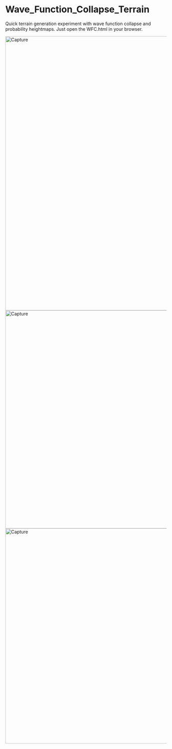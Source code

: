 # Wave_Function_Collapse_Terrain
Quick terrain generation experiment with wave function collapse and probability heightmaps. Just open the WFC.html in your browser.

<img width="856" alt="Capture" src="https://github.com/joshbrew/Wave_Function_Collapse_Terrain/assets/18196383/16bacf8b-8359-4f87-b846-3dc1f43420df">
<img width="681" alt="Capture" src="https://github.com/joshbrew/Wave_Function_Collapse_Terrain/assets/18196383/26c1a233-495b-40b8-a503-f75a6c0cad13">
<img width="672" alt="Capture" src="https://github.com/joshbrew/Wave_Function_Collapse_Terrain/assets/18196383/6ccb68a7-ef38-4c51-b31b-6a1bd49ce9f1">
